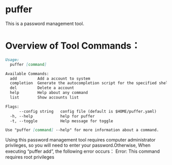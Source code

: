 # puffer
This is a password management tool.

# Overview of Tool Commands：

```markdown
Usage:
  puffer [command]

Available Commands:
  add         Add a account to system
  completion  Generate the autocompletion script for the specified shell
  del         Delete a account
  help        Help about any command
  list        Show accounts list

Flags:
      --config string   config file (default is $HOME/puffer.yaml)
  -h, --help            help for puffer
  -t, --toggle          Help message for toggle

Use "puffer [command] --help" for more information about a command.
```


Using this password management tool requires computer administrator privileges, so you will need to enter your password.Otherwise, When executing “puffer add”, the following error occurs：
Error: This command requires root privileges



